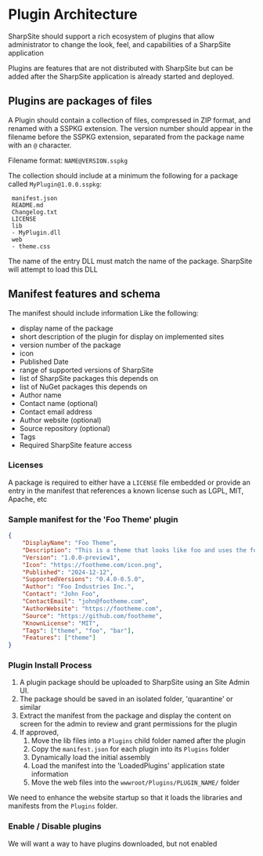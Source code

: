 # Plugin Architecture

SharpSite should support a rich ecosystem of plugins that allow administrator to change the look, feel, and capabilities of a SharpSite application

Plugins are features that are not distributed with SharpSite but can be added after the SharpSite application is already started and deployed.


## Plugins are packages of files

A Plugin should contain a collection of files, compressed in ZIP format, and renamed with a SSPKG extension.  The version number should appear in the filename before the SSPKG extension, separated from the package name with an `@` character.

Filename format:  `NAME@VERSION.sspkg`

The collection should include at a minimum the following for a package called `MyPlugin@1.0.0.sspkg`:

```
 manifest.json
 README.md
 Changelog.txt
 LICENSE
 lib
 - MyPlugin.dll
 web
 - theme.css
```

The name of the entry DLL must match the name of the package.  SharpSite will attempt to load this DLL

## Manifest features and schema

The manifest should include information Like the following:

- display name of the package
- short description of the plugin for display on implemented sites
- version number of the package
- icon
- Published Date
- range of supported versions of SharpSite
- list of SharpSite packages this depends on
- list of NuGet packages this depends on
- Author name
- Contact name (optional)
- Contact email address
- Author website (optional)
- Source repository (optional)
- Tags
- Required SharpSite feature access

### Licenses

A package is required to either have a `LICENSE` file embedded or provide an entry in the manifest that references a known license such as LGPL, MIT, Apache, etc

### Sample manifest for the 'Foo Theme' plugin

```json
{ 
	"DisplayName": "Foo Theme",
	"Description": "This is a theme that looks like foo and uses the foo.css framework",
	"Version": "1.0.0-preview1",
	"Icon": "https://footheme.com/icon.png",
	"Published": "2024-12-12",
	"SupportedVersions": "0.4.0-0.5.0",
	"Author": "Foo Industries Inc.",
	"Contact": "John Foo",
	"ContactEmail": "john@footheme.com",
	"AuthorWebsite": "https://footheme.com",
	"Source": "https://github.com/footheme",
	"KnownLicense": "MIT",
	"Tags": ["theme", "foo", "bar"],
	"Features": ["theme"]
}
```

### Plugin Install Process

1. A plugin package should be uploaded to SharpSite using an Site Admin UI.  
2. The package should be saved in an isolated folder, 'quarantine' or similar
3. Extract the manifest from the package and display the content on screen for the admin to review and grant permissions for the plugin
4. If approved, 
   1. Move the lib files into a `Plugins` child folder named after the plugin 
   2. Copy the `manifest.json` for each plugin into its `Plugins` folder
   3. Dynamically load the initial assembly 
   4. Load the manifest into the 'LoadedPlugins' application state information
   5. Move the web files into the `wwwroot/Plugins/PLUGIN_NAME/` folder

We need to enhance the website startup so that it loads the libraries and manifests from the `Plugins` folder.

### Enable / Disable plugins

We will want a way to have plugins downloaded, but not enabled